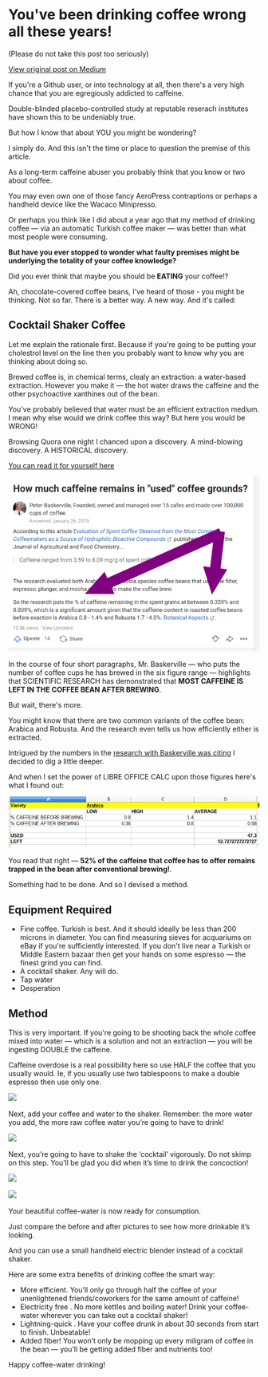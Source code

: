 # You've been drinking coffee wrong all these years!

(Please do not take this post too seriously)

[View original post on Medium](https://medium.com/@danielrosehill/introducing-cocktail-shaker-coffee-5bc7fd8eb9cc)

If you're a Github user, or into technology at all, then there's a very high chance that you are egregiously addicted to caffeine.

Double-blinded placebo-controlled study at reputable reserach institutes have shown this to be undeniably true.

But how I know that about YOU you might be wondering? 

I simply do. And this isn't the time or place to question the premise of this article.

As a long-term caffeine abuser you probably think that you know or two about coffee. 

You may even own one of those fancy AeroPress contraptions or perhaps a handheld device like the Wacaco Minipresso. 

Or perhaps you think like I did about a year ago that my method of drinking coffee — via an automatic Turkish coffee maker — was better than what most people were consuming.

**But have you ever stopped to wonder what faulty premises might be underlying the totality of your coffee knowledge?**

Did you ever think that maybe you should be **EATING** your coffee!?

Ah, chocolate-covered coffee beans, I've heard of those - you might be thinking. Not so far. There is a better way. A new way. And it's called:

## Cocktail Shaker Coffee

Let me explain the rationale first. Because if you're going to be putting your cholestrol level on the line then you probably want to know why you are thinking about doing so.

Brewed coffee is, in chemical terms, clealy an extraction: a water-based extraction. However you make it — the hot water draws the caffeine and the other psychoactive xanthines out of the bean.

You've probably believed that water must be an efficient extraction medium. I mean why else would we drink coffee this way? But here you would be WRONG!

Browsing Quora one night I chanced upon a discovery. A mind-blowing discovery. A HISTORICAL discovery.

[You can read it for yourself here](https://www.quora.com/How-much-caffeine-remains-in-used-coffee-grounds/answer/Peter-Baskerville)

![](/images/coffee1.png)

In the course of four short paragraphs, Mr. Baskerville — who puts the number of coffee cups he has brewed in the six figure range — highlights that SCIENTIFIC RESEARCH has demonstrated that **MOST CAFFEINE IS LEFT IN THE COFFEE BEAN AFTER BREWING**.

But wait, there's more.

You might know that there are two common variants of the coffee bean: Arabica and Robusta. And the research even tells us how efficiently either is extracted.

Intrigued by the numbers in the [research with Baskerville was citing](https://pubs.acs.org/doi/abs/10.1021/jf3040594) I decided to dig a little deeper.

And when I set the power of LIBRE OFFICE CALC upon those figures here's what I found out:

![](/images/coffee21.png)

You read that right — **52% of the caffeine that coffee has to offer remains trapped in the bean after conventional brewing!**.

Something had to be done. And so I devised a method.

## Equipment Required

- Fine coffee. Turkish is best. And it should ideally be less than 200 microns in diameter. You can find measuring sieves for acquariums on eBay if you're sufficiently interested. If you don't live near a Turkish or Middle Eastern bazaar then get your hands on some espresso — the finest grind you can find.
- A cocktail shaker. Any will do.
- Tap water
- Desperation

## Method

This is very important. If you're going to be shooting back the whole coffee mixed into water — which is a solution and not an extraction — you will be ingesting DOUBLE the caffeine.

Caffeine overdose is a real possibility here so use HALF the coffee that you usually would. Ie, if you usually use two tablespoons to make a double espresso then use only one.

![](/images/cofffee3.png)

Next, add your coffee and water to the shaker. Remember: the more water you add, the more raw coffee water you’re going to have to drink!

![](/images/cofffee4.png)

Next, you’re going to have to shake the ‘cocktail’ vigorously. Do not skimp on this step. You’ll be glad you did when it’s time to drink the concoction!

![](/images/cofffee5.png)

![](/images/cofffee6.png)

Your beautiful coffee-water is now ready for consumption.

Just compare the before and after pictures to see how more drinkable it’s looking.

And you can use a small handheld electric blender instead of a cocktail shaker.

Here are some extra benefits of drinking coffee the smart way:
- More efficient.  You’ll only go through half the coffee of your unenlightened friends/coworkers for the same amount of caffeine!
- Electricity free . No more kettles and boiling water! Drink your coffee- water wherever you can take out a cocktail shaker!
- Lightning-quick . Have your coffee drunk in about 30 seconds from start to finish. Unbeatable!
- Added fiber! You won’t only be mopping up every miligram of coffee in the bean — you’ll be getting added fiber and nutrients too!

Happy coffee-water drinking!

